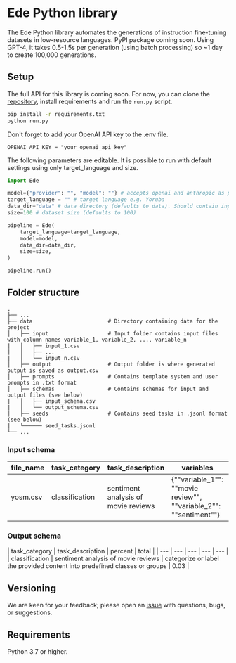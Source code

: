 # Ede Python library

The Ede Python library automates the generations of instruction fine-tuning datasets in low-resource languages. PyPI package coming soon. Using GPT-4, it takes 0.5-1.5s per generation (using batch processing) so ~1 day to create 100,000 generations.

## Setup

The full API for this library is coming soon. For now, you can clone the [repository](https://github.com/generalpurposelab/ede-data), install requirements and run the `run.py` script.

```sh
pip install -r requirements.txt
python run.py
```

Don't forget to add your OpenAI API key to the .env file.

```
OPENAI_API_KEY = "your_openai_api_key"
```

The following parameters are editable. It is possible to run with default settings using only target_language and size.

```python
import Ede

model={"provider": "", "model": ""} # accepts openai and anthropic as providers, although anthropic is less performant as it currently lacks a reliable JSON mode.
target_language = "" # target language e.g. Yoruba
data_dir="data" # data directory (defaults to data). Should contain input, output, schemas, and seeds folders (more info on folder structure below)
size=100 # dataset size (defaults to 100)

pipeline = Ede(
    target_language=target_language, 
    model=model, 
    data_dir=data_dir, 
    size=size, 
)

pipeline.run()
```

## Folder structure

    .
    ├── ...
    ├── data                        # Directory containing data for the project
    │   ├── input                   # Input folder contains input files with column names variable_1, variable_2, ..., variable_n
    |   │   ├── input_1.csv      
    |   │   ├── ...              
    |   │   └── input_n.csv      
    │   ├── output                  # Output folder is where generated output is saved as output.csv
    │   ├── prompts                 # Contains template system and user prompts in .txt format
    │   ├── schemas                 # Contains schemas for input and output files (see below)
    |   │   ├── input_schema.csv    
    |   │   └── output_schema.csv   
    │   ├── seeds                   # Contains seed tasks in .jsonl format (see below)
    |   └────── seed_tasks.jsonl      
    └── ...

### Input schema

| file_name  | task_category | task_description | variables | total |
| --- | --- | --- | --- | --- |
| yosm.csv | classification | sentiment analysis of movie reviews | {""variable_1"": ""movie review"", ""variable_2"": ""sentiment""} | 1501 |

### Output schema

| task_category | task_description | percent | total |
| --- | --- | --- | --- | --- |
| classification | sentiment analysis of movie reviews | categorize or label the provided content into predefined classes or groups | 0.03 |

## Versioning

We are keen for your feedback; please open an [issue](https://github.com/generalpurposelab/ede-data/issues) with questions, bugs, or suggestions.

## Requirements

Python 3.7 or higher.